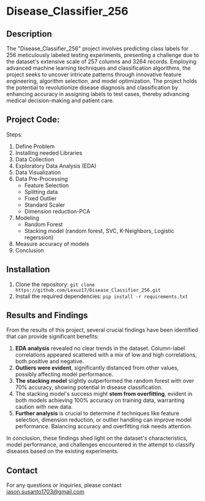# Disease_Classifier_256

## **Description**
The "Disease_Classifier_256" project involves predicting class labels for 256 meticulously labeled testing experiments, presenting a challenge due to the dataset's extensive scale of 257 columns and 3264 records. Employing advanced machine learning techniques and classification algorithms, the project seeks to uncover intricate patterns through innovative feature engineering, algorithm selection, and model optimization. The project holds the potential to revolutionize disease diagnosis and classification by enhancing accuracy in assigning labels to test cases, thereby advancing medical decision-making and patient care. 

## **Project Code:**
Steps:
1. Define Problem
2. Installing needed Libraries
3. Data Collection
4. Exploratory Data Analysis (EDA)
6. Data Visualization
7. Data Pre-Processing
   - Feature Selection
   - Splitting data
   - Fixed Outlier
   - Standard Scaler
   - Dimension reduction-PCA
8. Modeling
    - Random Forest
    - Stacking model (random forest, SVC, K-Neighbors, Logistic regerssion)
9. Measure accuracy of models
10. Conclusion

## **Installation**
1. Clone the repository: `git clone https://github.com/Lexuz17/Disease_Classifier_256.git`
2. Install the required dependencies: `pip install -r requirements.txt`

## **Results and Findings**

From the results of this project, several crucial findings have been identified that can provide significant benefits:
1. **EDA analysis** revealed no clear trends in the dataset. Column-label correlations appeared scattered with a mix of low and high correlations, both positive and negative.
2. **Outliers were evident**, significantly distanced from other values, possibly affecting model performance.
3. **The stacking model** slightly outperformed the random forest with over 70% accuracy, showing potential in disease classification.
4. The stacking model's success might **stem from overfitting**, evident in both models achieving 100% accuracy on training data, warranting caution with new data.
5. **Further analysis** is crucial to determine if techniques like feature selection, dimension reduction, or outlier handling can improve model performance. Balancing accuracy and overfitting risk needs attention.

In conclusion, these findings shed light on the dataset's characteristics, model performance, and challenges encountered in the attempt to classify diseases based on the existing experiments.

## Contact
For any questions or inquiries, please contact jason.susanto1703@gmail.com
